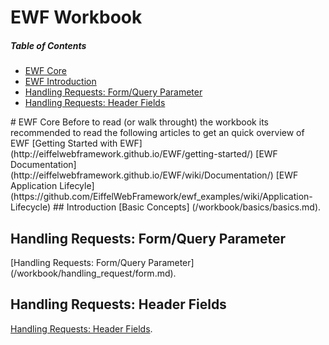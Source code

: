 # EWF Workbook

##### Table of Contents  
* [EWF Core](#core)  
* [EWF Introduction](#introduction)
* [Handling Requests: Form/Query Parameter](#form_query_parameters)
* [Handling Requests: Header Fields](#header_fields)

<a name="core"/>
# EWF Core 
Before to read (or walk throught) the workbook its recommended  to read the following articles to get an quick overview of EWF
[Getting Started with EWF](http://eiffelwebframework.github.io/EWF/getting-started/)
[EWF Documentation](http://eiffelwebframework.github.io/EWF/wiki/Documentation/)
[EWF Application Lifecyle](https://github.com/EiffelWebFramework/ewf_examples/wiki/Application-Lifecycle)

<a name="simple"/>
## Introduction
[Basic Concepts] (/workbook/basics/basics.md).

## Handling Requests: Form/Query Parameter
[Handling Requests: Form/Query Parameter] (/workbook/handling_request/form.md).

## Handling Requests: Header Fields
[Handling Requests: Header Fields](/workbook/handling_request/headers.md).
